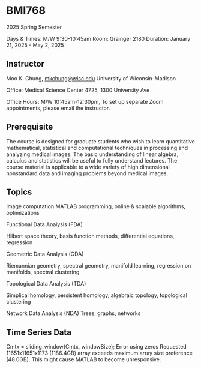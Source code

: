 # BMI768

2025 Spring Semester

Days & Times: M/W 9:30-10:45am 
Room: Grainger 2180
Duration: January 21, 2025 - May 2, 2025


## Instructor
Moo K. Chung, mkchung@wisc.edu
University of Wiconsin-Madison

Office: Medical Science Center 4725, 1300 University Ave

Office Hours: M/W 10:45am-12:30pm, To set up separate Zoom appointments, please email the instructor. 


## Prerequisite
The course is designed for graduate students who wish to learn quantitative mathematical, statistical and computational techniques in processing and analyzing medical images. The basic understanding of linear algebra, calculus and statistics will be useful to fully understand lectures. The course material is applicable to a wide variety of high dimensional nonstandard data and imaging problems beyond medical images. 

## Topics

Image computation
MATLAB programming, online & scalable algorithms, optimizations

Functional Data Analysis (FDA)

Hilbert space theory, basis function methods, differential equations, regression

Geometric Data Analysis (GDA)

Riemannian geometry, spectral geometry, manifold learning, regression on manifolds, spectral clustering

Topological Data Analysis (TDA) 

Simplical homology, persistent homology, algebraic topology, topological clustering

Network Data Analysis (NDA)
 Trees, graphs, networks




## Time Series Data
Cmtx = sliding_window(Cmtx, windowSize);
Error using zeros
Requested 11651x11651x1173 (1186.4GB) array exceeds maximum array size
preference (48.0GB). This might cause MATLAB to become unresponsive.
